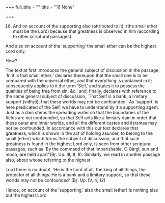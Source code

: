 +++
full_title = ""
title = "16 None"

+++


16. And on account of the supporting also (attributed to it), (the small ether must be the Lord) because that greatness is observed in him (according to other scriptural passages).

And also on account of the 'supporting' the small ether can be the highest Lord only.

How?

The text at first introduces the general subject of discussion in the passage, 'In it is that small ether;' declares thereupon that the small one is to be compared with the universal ether, and that everything is contained in it; subsequently applies to it the term 'Self,' and states it to possess the qualities of being free from sin, &c.; and, finally, declares with reference to the same general subject of discussion, 'That Self is a bank, a limitary support (vidhr̥ti), that these worlds may not be confounded.' As 'support' is here predicated of the Self, we have to understand by it a supporting agent. Just as a dam stems the spreading water so that the boundaries of the fields are not confounded, so that Self acts like a limitary dam in order that these outer and inner worlds, and all the different castes and āśramas may not be confounded. In accordance with this our text declares that greatness, which is shown in the act of holding asunder, to belong to the small (ether) which forms the subject of discussion; and that such greatness is found in the highest Lord only, is seen from other scriptural passages, such as 'By the command of that Imperishable, O Gārgī, sun and moon; are held apart"(Br̥. Up. III, 8, 9). Similarly, we read in another passage also, about whose referring to the highest

Lord there is no doubt, 'He is the Lord of all, the king of all things, the protector of all things. He is a bank and a limitary support, so that these worlds may not be confounded' (Br̥. Up. IV, 4, 12)

Hence, on account of the 'supporting,' also the small (ether) is nothing else but the highest Lord.

